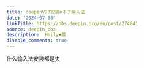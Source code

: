 ```yaml
---
title: deepinV23安装e不了输入法
date: '2024-07-08'
linkTitle: https://bbs.deepin.org/en/post/274841
source: deepin_bbs
description:  Hmily❤晨 
disable_comments: true
---
```

什么输入法安装都是失
